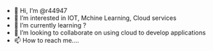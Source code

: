 - 👋 Hi, I’m @r44947
- 👀 I’m interested in IOT, Mchine Learning, Cloud services
- 🌱 I’m currently learning ?
- 💞️ I’m looking to collaborate on using cloud to develop applications
- 📫 How to reach me.... 

<!---
r44947/r44947 is a ✨ special ✨ repository because its `README.md` (this file) appears on your GitHub profile.
You can click the Preview link to take a look at your changes.
--->
